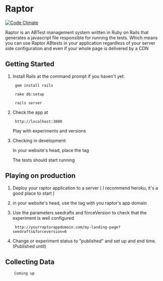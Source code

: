 # Raptor

[![Code Climate](https://codeclimate.com/github/lmajowka/raptor/badges/gpa.svg)](https://codeclimate.com/github/lmajowka/raptor)

Raptor is an ABTest management system written in Ruby on Rails that generates a javascript file responsible for running the tests.
Which means you can use Raptor ABtests in your application regardless of your server side configuration and even if your whole page is delivered by a CDN

## Getting Started
1. Install Rails at the command prompt if you haven't yet:

        gem install rails

        rake db:setup

        rails server

2. Check the app at

        http://localhost:3000

   Play with experiments and versions

3. Checking in development:

   In your website's head, place the tag
        <script src="http://localhost:3000/js.js"></script>

   The tests should start running

## Playing on production

1. Deploy your raptor application to a server ( I recommend heroku, it's a good place to start )

2. in your website's head, use the tag with you raptor's app domain
        <script src="http://yourraptorappdomain.com/js.js"></script>

3. Use the parameters  seedrafts and forceVersion to check that the experiment is well configured

        http://yourraptorappdomain.com/my-landing-page?seedrafts&forceversion=6

4. Change or experiment status to "published" and set up and end time. (Published until)

## Collecting Data
        Coming up